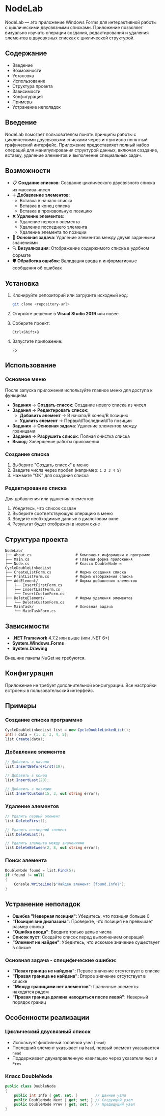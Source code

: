 # NodeLab

NodeLab — это приложение Windows Forms для интерактивной работы с циклическими двусвязными списками. Приложение позволяет визуально изучать операции создания, редактирования и удаления элементов в двусвязных списках с циклической структурой.

## Содержание
* Введение
* Возможности
* Установка
* Использование
* Структура проекта
* Зависимости
* Конфигурация
* Примеры
* Устранение неполадок

## Введение

NodeLab помогает пользователям понять принципы работы с циклическими двусвязными списками через интуитивно понятный графический интерфейс. Приложение предоставляет полный набор операций для манипулирования структурой данных, включая создание, вставку, удаление элементов и выполнение специальных задач.

## Возможности

* 📋 **Создание списков**: Создание циклического двусвязного списка из массива чисел
* ➕ **Добавление элементов**:
  * Вставка в начало списка
  * Вставка в конец списка
  * Вставка в произвольную позицию
* ❌ **Удаление элементов**:
  * Удаление первого элемента
  * Удаление последнего элемента
  * Удаление элемента по позиции
* 🎯 **Основная задача**: Удаление элементов между двумя заданными значениями
* 🔍 **Визуализация**: Отображение содержимого списка в удобном формате
* 🛡️ **Обработка ошибок**: Валидация ввода и информативные сообщения об ошибках

## Установка

1. Клонируйте репозиторий или загрузите исходный код:
   ```bash
   git clone <repository-url>
   ```

2. Откройте решение в **Visual Studio 2019** или новее.

3. Соберите проект:
   ```
   Ctrl+Shift+B
   ```

4. Запустите приложение:
   ```
   F5
   ```

## Использование

### Основное меню

После запуска приложения используйте главное меню для доступа к функциям:

* **Задания** → **Создать список**: Создание нового списка из чисел
* **Задания** → **Редактировать список**:
  * **Добавить элемент** → В начало/В конец/В позицию
  * **Удалить элемент** → Первый/Последний/По позиции
* **Задания** → **Основная задача**: Удаление элементов между границами
* **Задания** → **Разрушить список**: Полная очистка списка
* **Выход**: Завершение работы приложения

### Создание списка

1. Выберите "Создать список" в меню
2. Введите числа через пробел (например: `1 2 3 4 5`)
3. Нажмите "OK" для создания списка

### Редактирование списка

Для добавления или удаления элементов:
1. Убедитесь, что список создан
2. Выберите соответствующую операцию в меню
3. Введите необходимые данные в диалоговом окне
4. Результат будет отображен в новом окне

## Структура проекта

```
NodeLab/
├── About.cs                    # Компонент информации о программе
├── Main.cs                     # Главная форма приложения
├── Node.cs                     # Классы DoubleNode и CycleDoubleLinkedList
├── CreateListForm.cs           # Форма создания списка
├── PrintListForm.cs            # Форма отображения списка
├── AddElement/                 # Формы добавления элементов
│   ├── InsertFirstForm.cs
│   ├── InsertLastForm.cs
│   └── InsertCustomForm.cs
├── DeleteElement/              # Формы удаления элементов
│   └── DeleteCustomForm.cs
└── MainTask/                   # Основная задача
    └── MainTaskForm.cs
```

## Зависимости

* **.NET Framework** 4.7.2 или выше (или .NET 6+)
* **System.Windows.Forms**
* **System.Drawing**

Внешние пакеты NuGet не требуются.

## Конфигурация

Приложение не требует дополнительной конфигурации. Все настройки встроены в пользовательский интерфейс.

## Примеры

### Создание списка программно

```csharp
CycleDoubleLinkedList list = new CycleDoubleLinkedList();
int[] data = {1, 2, 3, 4, 5};
list.Create(data);
```

### Добавление элементов

```csharp
// Добавить в начало
list.InsertBeforeFirst(10);

// Добавить в конец
list.InsertLast(20);

// Добавить в позицию
list.InsertCustom(15, 3, out string error);
```

### Удаление элементов

```csharp
// Удалить первый элемент
list.DeleteFirst();

// Удалить последний элемент
list.DeleteLast();

// Удалить элементы между значениями
list.DeleteBetween(2, 8, out string error);
```

### Поиск элемента

```csharp
DoubleNode found = list.Find(5);
if (found != null)
{
    Console.WriteLine($"Найден элемент: {found.Info}");
}
```

## Устранение неполадок

* **Ошибка "Неверная позиция"**: Убедитесь, что позиция больше 0
* **"Позиция вне диапазона"**: Проверьте, что позиция не превышает размер списка
* **"Ошибка ввода"**: Вводите только целые числа
* **Список пуст**: Создайте список перед выполнением операций
* **"Элемент не найден"**: Убедитесь, что искомое значение существует в списке

### Основная задача - специфические ошибки:
* **"Левая граница не найдена"**: Первое значение отсутствует в списке
* **"Правая граница не найдена"**: Второе значение отсутствует в списке
* **"Между границами нет элементов"**: Граничные элементы находятся рядом
* **"Правая граница должна находиться после левой"**: Неверный порядок границ

## Особенности реализации

### Циклический двусвязный список
* Использует фиктивный головной узел (`head`)
* Последний элемент указывает на `head`, первый элемент указывается `head`
* Поддерживает двунаправленную навигацию через указатели `Next` и `Prev`

### Класс DoubleNode
```csharp
public class DoubleNode
{
    public int Info { get; set; }        // Данные узла
    public DoubleNode Next { get; set; } // Следующий узел
    public DoubleNode Prev { get; set; } // Предыдущий узел
}
```
